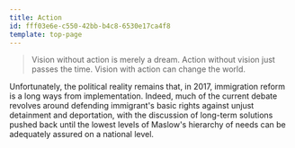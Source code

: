 ```yaml
---
title: Action
id: fff03e6e-c550-42bb-b4c8-6530e17ca4f8
template: top-page
---
```

> Vision without action is merely a dream. Action without vision just passes the time. Vision with action can change the world.

Unfortunately, the political reality remains that, in 2017, immigration reform is a long ways from implementation. Indeed, much of the current debate revolves around defending immigrant's basic rights against unjust detainment and deportation, with the discussion of long-term solutions pushed back until the lowest levels of Maslow's hierarchy of needs can be adequately assured on a national level. 